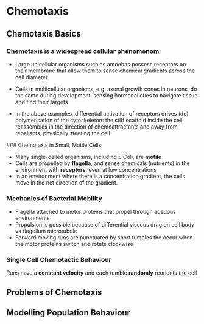 # Chemotaxis

## Chemotaxis Basics

### Chemotaxis is a widespread cellular phenomenom

- Large unicellular organisms such as amoebas possess receptors on their membrane that allow them to sense chemical gradients across the cell diameter

- Cells in multicellular organisms, e.g. axonal growth cones in neurons, do the same during development, sensing hormonal cues to navigate tissue and find their targets

- In the above examples, differential activation of receptors drives (de) polymerisation of the cytoskeleton: the stiff scaffold inside the cell reassembles in the direction of chemoattractants and away from repellants, physically steering the cell

### Chemotaxis in Small, Motile Cells

- Many single-celled organisms, including E Coli, are **motile**
- Cells are propelled by **flagella**, and sense chemicals (nutrients) in the environment with **receptors**, even at low concentrations
- In an environment where there is a concentration gradient, the cells move in the net direction of the gradient.

### Mechanics of Bacterial Mobility

- Flagella attached to motor proteins that propel through aqeuous environments
- Propulsion is possible because of differential viscous drag on cell body vs flagellum microtubule
- Forward moving runs are punctuated by short tumbles the occur when the motor proteins switch and rotate clockwise

### Single Cell Chemotactic Behaviour

Runs have a **constant velocity** and each tumble **randomly** reorients the cell

## Problems of Chemotaxis

## Modelling Population Behaviour